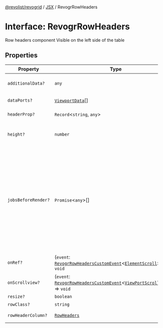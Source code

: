 [@revolist/revogrid](README.md) / [JSX](Namespace.JSX.md) / RevogrRowHeaders

# Interface: RevogrRowHeaders

Row headers component
Visible on the left side of the table

## Properties

| Property | Type | Description | Defined in |
| ------ | ------ | ------ | ------ |
| `additionalData?` | `any` | Additional data to pass to renderer | [src/components.d.ts:2022](https://github.com/revolist/revogrid/blob/a849a2bedd405f9be6994ce2465b998f17fd214c/src/components.d.ts#L2022) |
| `dataPorts?` | [`ViewportData`](TypeAlias.ViewportData.md)[] | Viewport data | [src/components.d.ts:2026](https://github.com/revolist/revogrid/blob/a849a2bedd405f9be6994ce2465b998f17fd214c/src/components.d.ts#L2026) |
| `headerProp?` | `Record`\<`string`, `any`\> | Header props | [src/components.d.ts:2030](https://github.com/revolist/revogrid/blob/a849a2bedd405f9be6994ce2465b998f17fd214c/src/components.d.ts#L2030) |
| `height?` | `number` | Header height to setup row headers | [src/components.d.ts:2034](https://github.com/revolist/revogrid/blob/a849a2bedd405f9be6994ce2465b998f17fd214c/src/components.d.ts#L2034) |
| `jobsBeforeRender?` | `Promise`\<`any`\>[] | Prevent rendering until job is done. Can be used for initial rendering performance improvement. When several plugins require initial rendering this will prevent double initial rendering. | [src/components.d.ts:2038](https://github.com/revolist/revogrid/blob/a849a2bedd405f9be6994ce2465b998f17fd214c/src/components.d.ts#L2038) |
| `onRef?` | (`event`: [`RevogrRowHeadersCustomEvent`](Interface.RevogrRowHeadersCustomEvent.md)\<[`ElementScroll`](Interface.ElementScroll.md)\>) => `void` | Register element to scroll | [src/components.d.ts:2042](https://github.com/revolist/revogrid/blob/a849a2bedd405f9be6994ce2465b998f17fd214c/src/components.d.ts#L2042) |
| `onScrollview?` | (`event`: [`RevogrRowHeadersCustomEvent`](Interface.RevogrRowHeadersCustomEvent.md)\<[`ViewPortScrollEvent`](TypeAlias.ViewPortScrollEvent.md)\>) => `void` | Scroll viewport | [src/components.d.ts:2046](https://github.com/revolist/revogrid/blob/a849a2bedd405f9be6994ce2465b998f17fd214c/src/components.d.ts#L2046) |
| `resize?` | `boolean` | Enable resize | [src/components.d.ts:2050](https://github.com/revolist/revogrid/blob/a849a2bedd405f9be6994ce2465b998f17fd214c/src/components.d.ts#L2050) |
| `rowClass?` | `string` | Row class | [src/components.d.ts:2054](https://github.com/revolist/revogrid/blob/a849a2bedd405f9be6994ce2465b998f17fd214c/src/components.d.ts#L2054) |
| `rowHeaderColumn?` | [`RowHeaders`](Interface.RowHeaders.md) | Row header column | [src/components.d.ts:2058](https://github.com/revolist/revogrid/blob/a849a2bedd405f9be6994ce2465b998f17fd214c/src/components.d.ts#L2058) |
